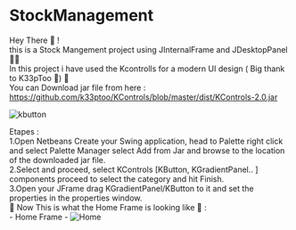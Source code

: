 # StockManagement
Hey There 👋 !         
this is a Stock Mangement project using JInternalFrame and JDesktopPanel  👩‍💻             
In this project i have used the Kcontrolls for a modern UI design ( Big thank to K33pToo 👏) 🤩     
You can Download jar file from here : https://github.com/k33ptoo/KControls/blob/master/dist/KControls-2.0.jar 

![kbutton](https://user-images.githubusercontent.com/105730569/213475265-b9ecfbe8-2a1c-445a-9891-675015d4136e.png)

Etapes :    
1.Open Netbeans Create your Swing application, head to Palette right click and select Palette Manager select Add from Jar and browse to the location of the downloaded jar file.            
2.Select and proceed, select KControls [KButton, KGradientPanel.. ] components proceed to select the category and hit Finish.       
3.Open your JFrame drag KGradientPanel/KButton to it and set the properties in the properties window.   
👀 Now This is what the Home Frame is looking like 👀 :  
                             - Home Frame  -
![Home](https://user-images.githubusercontent.com/105730569/213475847-e96eb40f-2117-4764-9551-f2a96cf6261b.PNG)
